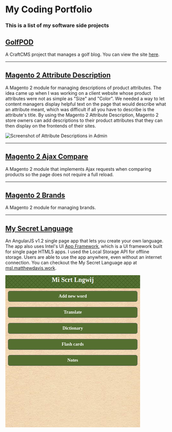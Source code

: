 # My Coding Portfolio

### This is a list of my software side projects

## [GolfPOD](https://github.com/dmatthew/golfpod)

A CraftCMS project that manages a golf blog. You can view the site [here](http://golfpod.matthewdavis.work/).

***

## [Magento 2 Attribute Description](https://github.com/dmatthew/magento2-attribute-description)

A Magento 2 module for managing descriptions of product attributes. The idea came up when I was working on a client website whose product attributes were not as simple as "Size" and "Color". We needed a way to let content managers display helpful text on the page that would describe what an attribute meant, which was difficult if all you have to describe is the attribute's title. By using the Magento 2 Attribute Description, Magento 2 store owners can add descriptions to their product attributes that they can then display on the frontends of their sites.

![Screenshot of Attribute Descriptions in Admin](https://github.com/dmatthew/magento2-attribute-description/blob/master/docs/screenshots/admin_attribute_edit_descriptions.png)

***

## [Magento 2 Ajax Compare](https://github.com/dmatthew/magento-ajax-compare)

A Magento 2 module that implements Ajax requests when comparing products so the page does not require a full reload.

***

## [Magento 2 Brands](https://github.com/dmatthew/magento2-module-brand)

A Magento 2 module for managing brands.

***

## [My Secret Language](https://github.com/dmatthew/my-secret-language)

An AngularJS v1.2 single page app that lets you create your own language. The app also uses Intel's UI [App Framework](https://github.com/intel/appframework), which is a UI framework built for single page HTML5 apps. I used the Local Storage API for offline storage. Users are able to use the app anywhere, even without an internet connection. You can checkout the My Secret Language app at [msl.matthewdavis.work](http://msl.matthewdavis.work/).

![Screenshot of app home screen](https://github.com/dmatthew/my-secret-language/blob/master/docs/screenshots/app-home.png)

